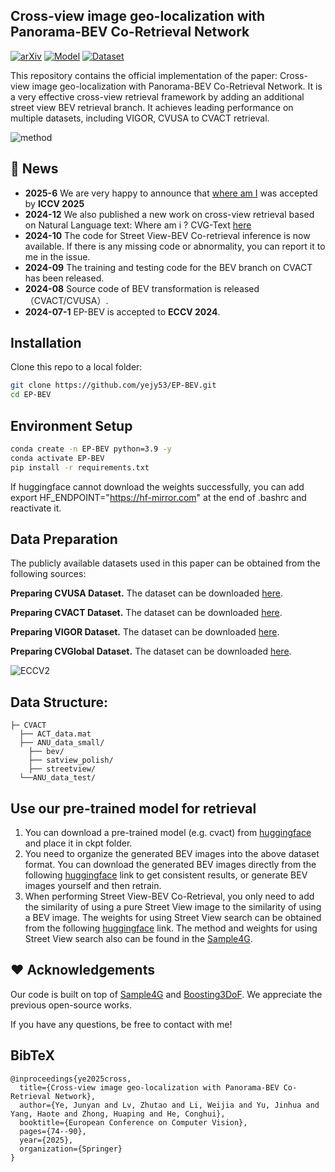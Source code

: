 
## Cross-view image geo-localization with Panorama-BEV Co-Retrieval Network

[![arXiv](https://img.shields.io/badge/arXiv-2501.16764-b31b1b.svg?logo=arXiv)](https://arxiv.org/abs/2408.05475)
[![Model](https://img.shields.io/badge/HF-Model-yellow)](https://huggingface.co/Yejy53/EB-BEV-CVACT)
[![Dataset](https://img.shields.io/badge/HF-Dataset-yellow)](https://huggingface.co/datasets/Yejy53/CVGlobal)


This repository contains the official implementation of the paper: Cross-view image geo-localization with Panorama-BEV Co-Retrieval Network. It is a very effective cross-view retrieval framework by adding an additional street view BEV retrieval branch. It achieves leading performance on multiple datasets, including VIGOR, CVUSA to CVACT retrieval.

![method](method.png)

## 📢 News
- **2025-6** We are very happy to announce that [where am I](https://arxiv.org/abs/2412.17007) was accepted by **ICCV 2025**
- **2024-12** We also published a new work on cross-view retrieval based on Natural Language text: Where am i ? CVG-Text [here](https://arxiv.org/abs/2412.17007)
- **2024-10** The code for Street View-BEV Co-retrieval inference is now available. If there is any missing code or abnormality, you can report it to me in the issue.
- **2024-09** The training and testing code for the BEV branch on CVACT has been released.
- **2024-08** Source code of BEV transformation is released（CVACT/CVUSA）.
- **2024-07-1** EP-BEV is accepted to **ECCV 2024**.

## Installation
Clone this repo to a local folder:
```bash
git clone https://github.com/yejy53/EP-BEV.git
cd EP-BEV
```

## Environment Setup

```bash
conda create -n EP-BEV python=3.9 -y
conda activate EP-BEV
pip install -r requirements.txt
```

If huggingface cannot download the weights successfully, you can add export HF_ENDPOINT="https://hf-mirror.com" at the end of .bashrc and reactivate it.


## Data Preparation
The publicly available datasets used in this paper can be obtained from the following sources: 

**Preparing CVUSA Dataset.**  The dataset can be downloaded [here](https://mvrl.cse.wustl.edu/datasets/cvusa). 

**Preparing CVACT Dataset.**  The dataset can be downloaded [here](https://github.com/Liumouliu/OriCNN). 

**Preparing VIGOR Dataset.**  The dataset can be downloaded [here](https://github.com/Jeff-Zilence/VIGOR/tree/main). 

**Preparing CVGlobal Dataset.**  The dataset can be downloaded [here](https://huggingface.co/datasets/Yejy53/CVGlobal). 

![ECCV2](https://github.com/user-attachments/assets/02252a74-a116-4829-80af-96f2426a326a)

## Data Structure:

```
├─ CVACT
  ├── ACT_data.mat
  ├── ANU_data_small/
    ├── bev/
    ├── satview_polish/ 
    ├── streetview/	
  └──ANU_data_test/

```

## Use our pre-trained model for retrieval 
1. You can download a pre-trained model (e.g. cvact) from [huggingface](https://huggingface.co/Yejy53/EB-BEV-CVACT/tree/main) and place it in ckpt folder.
2. You need to organize the generated BEV images into the above dataset format. You can download the generated BEV images directly from the following [huggingface](https://huggingface.co/datasets/Yejy53/CVACT-BEV) link to get consistent results, or generate BEV images yourself and then retrain.
3. When performing Street View-BEV Co-Retrieval, you only need to add the similarity of using a pure Street View image to the similarity of using a BEV image. The weights for using Street View search can be obtained from the following [huggingface](https://huggingface.co/Yejy53/CVACT-Street/tree/main) link. The method and weights for using Street View search also can be found in the [Sample4G](https://github.com/Skyy93/Sample4Geo).

## ❤️ Acknowledgements

Our code is built on top of [Sample4G](https://github.com/Skyy93/Sample4Geo) and [Boosting3DoF](https://github.com/YujiaoShi/Boosting3DoFAccuracy). We appreciate the previous open-source works.

If you have any questions, be free to contact with me! 

## BibTeX 

```
@inproceedings{ye2025cross,
  title={Cross-view image geo-localization with Panorama-BEV Co-Retrieval Network},
  author={Ye, Junyan and Lv, Zhutao and Li, Weijia and Yu, Jinhua and Yang, Haote and Zhong, Huaping and He, Conghui},
  booktitle={European Conference on Computer Vision},
  pages={74--90},
  year={2025},
  organization={Springer}
}
```
